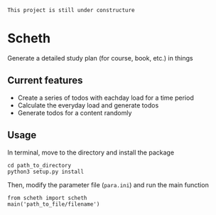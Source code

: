 `This project is still under constructure`
# Scheth
Generate a detailed study plan (for course, book, etc.) in things

## Current features
- Create a series of todos with eachday load for a time period
- Calculate the everyday load and generate todos
- Generate todos for a content randomly

## Usage
In terminal, move to the directory and install the package
```
cd path_to_directory
python3 setup.py install
```

Then, modify the parameter file (`para.ini`) and run the main function
```
from scheth import scheth
main('path_to_file/filename')
```
